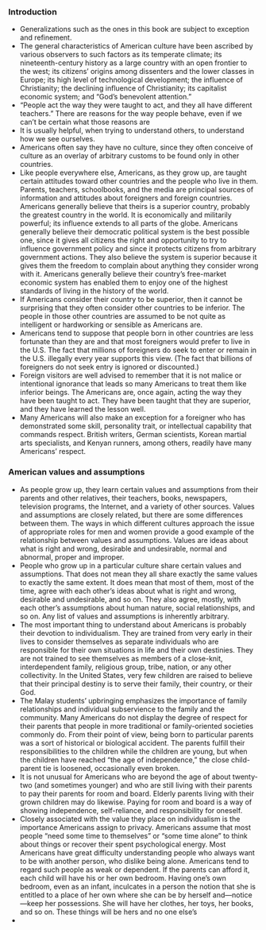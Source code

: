 ### Introduction
 *  Generalizations such as the ones in this book are subject to exception and refinement.
 *  The general characteristics of American culture have been ascribed by various observers to such factors as its temperate climate; its nineteenth-century history as a large country with an open frontier to the west; its citizens’ origins among dissenters and the lower classes in Europe; its high level of technological development; the influence of Christianity; the declining influence of Christianity; its capitalist economic system; and “God’s benevolent attention.”
 * “People act the way they were taught to act, and they all have different teachers.” There are reasons for the way people behave, even if we can’t be certain what those reasons are
 * It is usually helpful, when trying to understand others, to understand how we see ourselves.
 * Americans often say they have no culture, since they often conceive of culture as an overlay of arbitrary customs to be found only in other countries.
 * Like people everywhere else, Americans, as they grow up, are taught certain attitudes toward other countries and the people who live in them. Parents, teachers, schoolbooks, and the media are principal sources of information and attitudes about foreigners and foreign countries. Americans generally believe that theirs is a superior country, probably the greatest country in the world. It is economically and militarily powerful; its influence extends to all parts of the globe. Americans generally believe their democratic political system is the best possible one, since it gives all citizens the right and opportunity to try to influence government policy and since it protects citizens from arbitrary government actions. They also believe the system is superior because it gives them the freedom to complain about anything they consider wrong with it. Americans generally believe their country’s free-market economic system has enabled them to enjoy one of the highest standards of living in the history of the world.
 * If Americans consider their country to be superior, then it cannot be surprising that they often consider other countries to be inferior. The people in those other countries are assumed to be not quite as intelligent or hardworking or sensible as Americans are.
 * Americans tend to suppose that people born in other countries are less fortunate than they are and that most foreigners would prefer to live in the U.S. The fact that millions of foreigners do seek to enter or remain in the U.S. illegally every year supports this view. (The fact that billions of foreigners do not seek entry is ignored or discounted.)
 * Foreign visitors are well advised to remember that it is not malice or intentional ignorance that leads so many Americans to treat them like inferior beings. The Americans are, once again, acting the way they have been taught to act. They have been taught that they are superior, and they have learned the lesson well. 
 * Many Americans will also make an exception for a foreigner who has demonstrated some skill, personality trait, or intellectual capability that commands respect. British writers, German scientists, Korean martial arts specialists, and Kenyan runners, among others, readily have many Americans’ respect.

### American values and assumptions
 * As people grow up, they learn certain values and assumptions from their parents and other relatives, their teachers, books, newspapers, television programs, the Internet, and a variety of other sources. Values and assumptions are closely related, but there are some differences between them. The ways in which different cultures approach the issue of appropriate roles for men and women provide a good example of the relationship between values and assumptions. Values are ideas about what is right and wrong, desirable and undesirable, normal and abnormal, proper and improper. 
 * People who grow up in a particular culture share certain values and assumptions. That does not mean they all share exactly the same values to exactly the same extent. It does mean that most of them, most of the time, agree with each other’s ideas about what is right and wrong, desirable and undesirable, and so on. They also agree, mostly, with each other’s assumptions about human nature, social relationships, and so on. Any list of values and assumptions is inherently arbitrary.
 * The most important thing to understand about Americans is probably their devotion to individualism. They are trained from very early in their lives to consider themselves as separate individuals who are responsible for their own situations in life and their own destinies. They are not trained to see themselves as members of a close-knit, interdependent family, religious group, tribe, nation, or any other collectivity.  In the United States, very few children are raised to believe that their principal destiny is to serve their family, their country, or their God.
 * The Malay students’ upbringing emphasizes the importance of family relationships and individual subservience to the family and the community. Many Americans do not display the degree of respect for their parents that people in more traditional or family-oriented societies commonly do. From their point of view, being born to particular parents was a sort of historical or biological accident. The parents fulfill their responsibilities to the children while the children are young, but when the children have reached “the age of independence,” the close child-parent tie is loosened, occasionally even broken.
 * It is not unusual for Americans who are beyond the age of about twenty-two (and sometimes younger) and who are still living with their parents to pay their parents for room and board. Elderly parents living with their grown children may do likewise. Paying for room and board is a way of showing independence, self-reliance, and responsibility for oneself.
 * Closely associated with the value they place on individualism is the importance Americans assign to privacy. Americans assume that most people “need some time to themselves” or “some time alone” to think about things or recover their spent psychological energy. Most Americans have great difficulty understanding people who always want to be with another person, who dislike being alone. Americans tend to regard such people as weak or dependent. If the parents can afford it, each child will have his or her own bedroom. Having one’s own bedroom, even as an infant, inculcates in a person the notion that she is entitled to a place of her own where she can be by herself and—notice—keep her possessions. She will have her clothes, her toys, her books, and so on. These things will be hers and no one else’s
 * 
 
